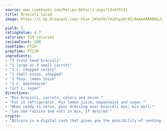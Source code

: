 ```yaml
---
source: www.cookbooks.com/Recipe-Details.aspx?id=839151
title: Broccoli Salad
image: https://1.bp.blogspot.com/-Ktuo_245eT0/YA2H1yyKl9I/AAAAAAAABhE/WMoqSq2tWOcgMkPaLYZ-49h8pVDUUwFCQCLcBGAsYHQ/s307/5.png

yield: 3
ratingValue: 4.7
calories: 219 calories
reviewCount: 208
cookTime: PT2H
prepTime: PT21M
ingredients:
- "1 fresh head broccoli"
- "2 large or 3 small carrots"
- "1 c. chopped celery"
- "1 small onion, chopped"
- "2 Tbsp. lemon juice"
- "1 c. mayonnaise"
- "1/2 c. sugar"
directions:
- "Mix broccoli, carrots, celery and onion."
- "Put in refrigerator. Mix lemon juice, mayonnaise and sugar."
- "When ready to serve, pour dressing over broccoli mix; mix well."
- "Can use raisins and nuts in mix, if desired."
crypto:
- "Bitcoin is a digital cash that gives you the possibility of sending money all over the world, instantly and without a fee."
---
```

